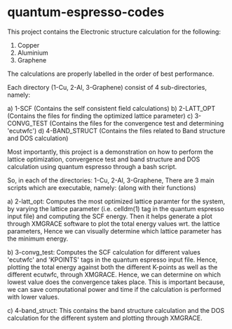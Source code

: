 # quantum-espresso-codes

This project contains the Electronic structure calculation for the following:

1) Copper
2) Aluminium
3) Graphene

The calculations are properly labelled in the order of best performance.

Each directory (1-Cu, 2-Al, 3-Graphene) consist of 4 sub-directories, namely:

  a) 1-SCF                        (Contains the self consistent field calculations)
  b) 2-LATT_OPT                   (Contains the files for finding the optimized lattice parameter)
  c) 3-CONVG_TEST                 (Contains the files for the convergence test and determining 'ecutwfc')
  d) 4-BAND_STRUCT                (Contains the files related to Band structure and DOS calculation)
  
Most importantly, this project is a demonstration on how to perform the lattice optimization, convergence test
and band structure and DOS calculation using quantum espresso through a bash script.

So, in each of the directories: 1-Cu, 2-Al, 3-Graphene,
There are 3 main scripts which are executable, namely: (along with their functions)

  a) 2-latt_opt: Computes the most optimized lattice paramter for the system, by varying the lattice parameter
                (i.e. celldm(1) tag in the quantum espresso input file) and computing the SCF energy. Then it
                helps generate a plot through XMGRACE software to plot the total energy values wrt. the lattice
                parameters, Hence we can visually determine which lattice parameter has the minimum energy.
                
  b) 3-convg_test: Computes the SCF calculation for different values 'ecutwfc' and 'KPOINTS' tags in the 
                   quantum espresso input file. Hence, plotting the total energy against both the different
                   K-points as well as the different ecutwfc, through XMGRACE. Hence, we can determine on which
                   lowest value does the convergence takes place. This is important because, we can save
                   computational power and time if the calculation is performed with lower values.
  
  c) 4-band_struct: This contains the band structure calculation and the DOS calculation for the different system
                    and plotting through XMGRACE.
  
  
  
